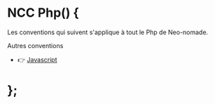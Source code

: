 # NCC Php() {

  Les conventions qui suivent s'applique à tout le Php de Neo-nomade.

  Autres conventions
  - :point_right: [Javascript](../javascript/)

# };